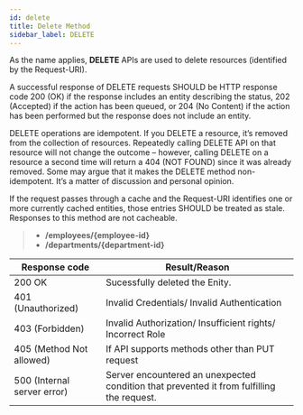 ```yaml
---
id: delete
title: Delete Method
sidebar_label: DELETE
---
```


As the name applies, **DELETE** APIs are used to delete resources (identified by the Request-URI).

A successful response of DELETE requests SHOULD be HTTP response code 200 (OK) if the response includes an entity describing the status, 202 (Accepted) if the action has been queued, or 204 (No Content) if the action has been performed but the response does not include an entity.

DELETE operations are idempotent. If you DELETE a resource, it’s removed from the collection of resources. Repeatedly calling DELETE API on that resource will not change the outcome – however, calling DELETE on a resource a second time will return a 404 (NOT FOUND) since it was already removed. Some may argue that it makes the DELETE method non-idempotent. It’s a matter of discussion and personal opinion.

If the request passes through a cache and the Request-URI identifies one or more currently cached entities, those entries SHOULD be treated as stale. Responses to this method are not cacheable.

> * **/employees/{employee-id}**
> * **/departments/{department-id}**

|  Response code            |  Result/Reason |
|---------------------------|------------------------------|
|200 OK                     | Sucessfully deleted the Enity.|
|401 (Unauthorized)         | Invalid Credentials/ Invalid Authentication |
|403 (Forbidden)            | Invalid Authorization/ Insufficient rights/ Incorrect Role |  
|405 (Method Not allowed)   | If API supports methods other than PUT request |
|500 (Internal server error)| Server encountered an unexpected condition that prevented it from fulfilling the request.|
